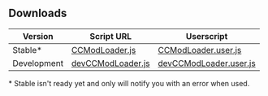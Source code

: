 ## Downloads

| Version     | Script URL                  | Userscript                        |
| ----------- | --------------------------- | --------------------------------- |
| Stable\*    | [CCModLoader.js][urlstable] | [CCModLoader.user.js][userstable] |
| Development | [devCCModLoader.js][urldev] | [devCCModLoader.user.js][userdev] |

\* Stable isn't ready yet and only will notify you with an error when used.

[urlstable]: https://faynealdan.github.io/CCModLoader/CCModLoader.js
[urldev]: https://faynealdan.github.io/CCModLoader/devCCModLoader.js
[userstable]: https://faynealdan.github.io/CCModLoader/CCModLoader.user.js
[userdev]: https://faynealdan.github.io/CCModLoader/devCCModLoader.user.js
